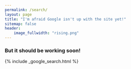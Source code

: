 ```yaml
---
permalink: /search/
layout: page
title: "I'm afraid Google isn't up with the site yet!"
sitemap: false
header:
    image_fullwidth: "rising.png"
---
```


### But it should be working soon!

{% include _google_search.html %}
